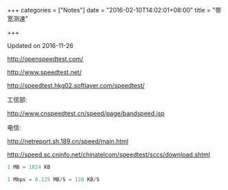 +++
categories = ["Notes"]
date = "2016-02-10T14:02:01+08:00"
title = "带宽测速"

+++

<!--more-->

Updated on 2016-11-26

http://openspeedtest.com/

http://www.speedtest.net/

http://speedtest.hkg02.softlayer.com/speedtest/

工信部:

http://www.cnspeedtest.cn/speed/page/bandspeed.jsp

电信:

http://netreport.sh.189.cn/speed/main.html

http://speed.sc.cninfo.net/chinatelcom/speedtest/sccs/download.shtml

```java
1 MB = 1024 KB

1 Mbps = 0.125 MB/S = 128 KB/S
```
